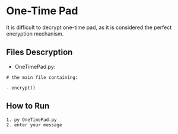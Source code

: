 # One-Time Pad
It is difficult to decrypt one-time pad, as it is considered the perfect encryption mechanism.

## Files Descryption
- OneTimePad.py:
``` 
# the main file containing:

- encrypt()
```


## How to Run
```properties
1. py OneTimePad.py
2. enter your message
```
